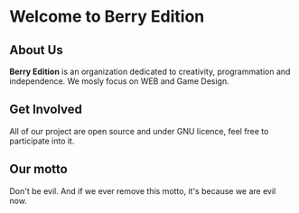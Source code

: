 # Welcome to Berry Edition

## About Us
**Berry Edition** is an organization dedicated to creativity, programmation and independence.
We mosly focus on WEB and Game Design.

## Get Involved
All of our project are open source and under GNU licence, feel free to participate into it.

## Our motto
Don't be evil. And if we ever remove this motto, it's because we are evil now. 
